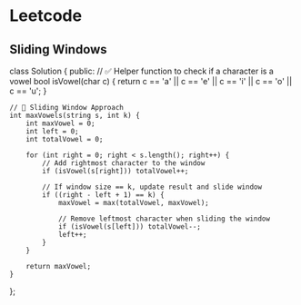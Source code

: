 # Leetcode

## Sliding Windows

class Solution {
public:
// ✅ Helper function to check if a character is a vowel
bool isVowel(char c) {
return c == 'a' || c == 'e' || c == 'i' || c == 'o' || c == 'u';
}

    // 🧩 Sliding Window Approach
    int maxVowels(string s, int k) {
        int maxVowel = 0;
        int left = 0;
        int totalVowel = 0;

        for (int right = 0; right < s.length(); right++) {
            // Add rightmost character to the window
            if (isVowel(s[right])) totalVowel++;

            // If window size == k, update result and slide window
            if ((right - left + 1) == k) {
                maxVowel = max(totalVowel, maxVowel);

                // Remove leftmost character when sliding the window
                if (isVowel(s[left])) totalVowel--;
                left++;
            }
        }

        return maxVowel;
    }

};
